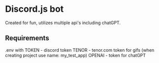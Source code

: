 # Discord.js bot
Created for fun, utilizes multiple api's including chatGPT.
## Requirements
.env with
TOKEN - discord token
TENOR - tenor.com token for gifs (when creating project use name: my_test_app)
OPENAI - token for chatGPT
